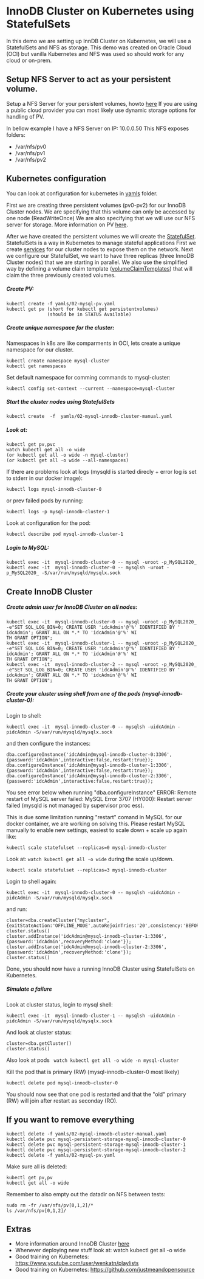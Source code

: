 # InnoDB Cluster on Kubernetes using StatefulSets

In this demo we are setting up InnDB Cluster on Kubernetes, we will use a StatefulSets and NFS as storage.
This demo was created on Oracle Cloud (OCI) but vanilla Kubernetes and NFS was used so should work for any cloud or on-prem.


## Setup NFS Server to act as your persistent volume.
Setup a NFS Server for your persistent volumes, howto [here](https://github.com/wwwted/Oracle-Cloud/blob/master/nfs.md)
If you are using a public cloud provider you can most likely use dynamic storage options for handling of PV.

In bellow example I have a NFS Server on IP: 10.0.0.50
This NFS exposes folders:
- /var/nfs/pv0
- /var/nfs/pv1
- /var/nfs/pv2

## Kubernetes configuration
You can look at configuration for kubernetes in [yamls](https://github.com/wwwted/Oracle-Cloud/tree/master/kubernetes-mysql/yamls) folder.

First we are creating three persistent volumes (pv0-pv2) for our InnoDB Cluster nodes.
We are specifying that this volume can only be accessed by one node (ReadWriteOnce)
We are also specifying that we will use our NFS server for storage.
More information on PV [here](https://kubernetes.io/docs/concepts/storage/persistent-volumes/).

After we have created the persistent volumes we will create the [StatefulSet](https://kubernetes.io/docs/concepts/workloads/controllers/statefulset/). 
StatefulSets is a way in Kubernetes to manage stateful applications
First we create [services](https://kubernetes.io/docs/concepts/services-networking/service/) for our cluster nodes to expose them on the network.
Next we configure our StatefulSet, we want to have three replicas (three InnoDB Cluster nodes) that we are starting in parallel.
We also use the simplified way by defining a volume claim template ([volumeClaimTemplates](https://kubernetes.io/docs/concepts/workloads/controllers/statefulset/)) that will claim the three previously created volumes.

##### Create PV:
```
kubectl create -f yamls/02-mysql-pv.yaml
kubectl get pv (short for kubectl get persistentvolumes)
               (should be in STATUS Available)
```

##### Create unique namespace for the cluster:
Namespaces in k8s are like comparments in OCI, lets create a unique namespace for our cluster.
```
kubectl create namespace mysql-cluster
kubectl get namespaces
```
Set default namespace for comming commands to mysql-cluster:
```
kubectl config set-context --current --namespace=mysql-cluster
```

##### Start the cluster nodes using StatefulSets
```
kubectl create  -f  yamls/02-mysql-innodb-cluster-manual.yaml
```

##### Look at:
```
kubectl get pv,pvc
watch kubectl get all -o wide
(or kubectl get all -o wide -n mysql-cluster)
(or kubectl get all -o wide --all-namespaces)
```

If there are problems look at logs (mysqld is started direcly + error log is set to stderr in our docker image): 
```
kubectl logs mysql-innodb-cluster-0
```
or prev failed pods by running:
```
kubectl logs -p mysql-innodb-cluster-1
```
Look at configuration for the pod:
```
kubectl describe pod mysql-innodb-cluster-1
```

##### Login to MySQL:
```
kubectl exec -it  mysql-innodb-cluster-0 -- mysql -uroot -p_MySQL2020_
kubectl exec -it  mysql-innodb-cluster-0 -- mysqlsh -uroot -p_MySQL2020_ -S/var/run/mysqld/mysqlx.sock
```

## Create InnoDB Cluster

##### Create admin user for InnoDB Cluster on all nodes:
```
kubectl exec -it  mysql-innodb-cluster-0 -- mysql -uroot -p_MySQL2020_ -e"SET SQL_LOG_BIN=0; CREATE USER 'idcAdmin'@'%' IDENTIFIED BY '
idcAdmin'; GRANT ALL ON *.* TO 'idcAdmin'@'%' WI
TH GRANT OPTION";
kubectl exec -it  mysql-innodb-cluster-1 -- mysql -uroot -p_MySQL2020_ -e"SET SQL_LOG_BIN=0; CREATE USER 'idcAdmin'@'%' IDENTIFIED BY '
idcAdmin'; GRANT ALL ON *.* TO 'idcAdmin'@'%' WI
TH GRANT OPTION";
kubectl exec -it  mysql-innodb-cluster-2 -- mysql -uroot -p_MySQL2020_ -e"SET SQL_LOG_BIN=0; CREATE USER 'idcAdmin'@'%' IDENTIFIED BY '
idcAdmin'; GRANT ALL ON *.* TO 'idcAdmin'@'%' WI
TH GRANT OPTION";
```
##### Create your cluster using shell from one of the pods (mysql-innodb-cluster-0):
Login to shell:
```
kubectl exec -it  mysql-innodb-cluster-0 -- mysqlsh -uidcAdmin -pidcAdmin -S/var/run/mysqld/mysqlx.sock
```
and then configure the instances:
```
dba.configureInstance('idcAdmin@mysql-innodb-cluster-0:3306',{password:'idcAdmin',interactive:false,restart:true});
dba.configureInstance('idcAdmin@mysql-innodb-cluster-1:3306',{password:'idcAdmin',interactive:false,restart:true});
dba.configureInstance('idcAdmin@mysql-innodb-cluster-2:3306',{password:'idcAdmin',interactive:false,restart:true});
```

You see error below when running "dba.configureInstance"
ERROR: Remote restart of MySQL server failed: MySQL Error 3707 (HY000): Restart server failed (mysqld is not managed by supervisor proc
ess).

This is due some limitation running "restart" comand in MySQL for our docker container, we are working on solving this.
Please restart MySQL manually to enable new settings, easiest to scale down + scale up again like:
```
kubectl scale statefulset --replicas=0 mysql-innodb-cluster
```
Look at: ```watch kubectl get all -o wide``` during the scale up/down.
```
kubectl scale statefulset --replicas=3 mysql-innodb-cluster
```

Login to shell again:
```
kubectl exec -it  mysql-innodb-cluster-0 -- mysqlsh -uidcAdmin -pidcAdmin -S/var/run/mysqld/mysqlx.sock
```
and run:
```
cluster=dba.createCluster("mycluster",{exitStateAction:'OFFLINE_MODE',autoRejoinTries:'20',consistency:'BEFORE_ON_PRIMARY_FAILOVER'});
cluster.status()
cluster.addInstance('idcAdmin@mysql-innodb-cluster-1:3306',{password:'idcAdmin',recoveryMethod:'clone'});
cluster.addInstance('idcAdmin@mysql-innodb-cluster-2:3306',{password:'idcAdmin',recoveryMethod:'clone'});
cluster.status()
```
Done, you should now have a running InnoDB Cluster using StatefulSets on Kubernetes.

##### Simulate a failure
Look at cluster status, login to mysql shell:
```
kubectl exec -it  mysql-innodb-cluster-1 -- mysqlsh -uidcAdmin -pidcAdmin -S/var/run/mysqld/mysqlx.sock
```
And look at cluster status:
```
cluster=dba.getCluster()
cluster.status()

``` 
Also look at pods ``` watch kubectl get all -o wide -n mysql-cluster``` 

Kill the pod that is primary (RW) (mysql-innodb-cluster-0 most likely)
```
kubectl delete pod mysql-innodb-cluster-0
```
You should now see that one pod is restarted and that the "old" primary (RW) will join after restart as seconday (RO).


## If you want to remove everything
```
kubectl delete -f yamls/02-mysql-innodb-cluster-manual.yaml
kubectl delete pvc mysql-persistent-storage-mysql-innodb-cluster-0
kubectl delete pvc mysql-persistent-storage-mysql-innodb-cluster-1
kubectl delete pvc mysql-persistent-storage-mysql-innodb-cluster-2
kubectl delete -f yamls/02-mysql-pv.yaml
```
Make sure all is deleted:
```
kubectl get pv,pv
kubectl get all -o wide
```
Remember to also empty out the datadir on NFS between tests:
```
sudo rm -fr /var/nfs/pv[0,1,2]/*
ls /var/nfs/pv[0,1,2]/
```
## Extras
- More information around InnoDB Cluster [here](https://github.com/wwwted/MySQL-InnoDB-Cluster-3VM-Setup)
- Whenever deploying new stuff look at: watch kubectl get all -o wide
- Good training on Kubernetes: https://www.youtube.com/user/wenkatn/playlists
- Good training on Kubernetes: https://github.com/justmeandopensource
